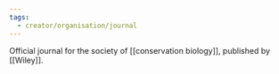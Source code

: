 ```yaml
---
tags:
  - creator/organisation/journal
---
```

Official journal for the society of [[conservation biology]], published by [[Wiley]].